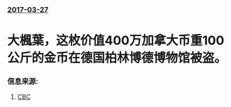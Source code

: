 ### [2017-03-27](/news/2017/03/27/index.md)

##### 
# 大楓葉，这枚价值400万加拿大币重100公斤的金币在德国柏林博德博物馆被盗。 




### 信息来源:

1. [CBC](http://www.cbc.ca/beta/news/entertainment/cdn-coin-berlin-stolen-1.4042325)
